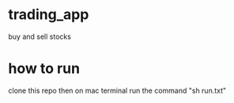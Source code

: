 # trading_app
buy and sell stocks

# how to run
clone this repo
then on mac terminal run the command "sh run.txt"
